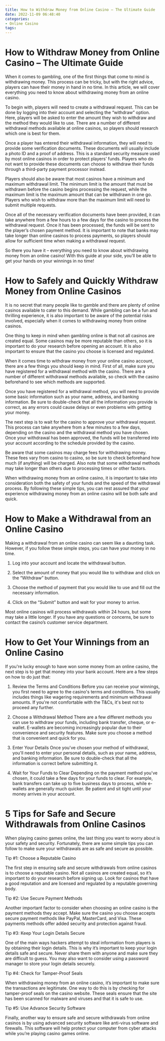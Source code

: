 ```yaml
---
title: How to Withdraw Money from Online Casino – The Ultimate Guide 
date: 2022-11-09 06:48:40
categories:
- Online Casino
tags:
---
```



#  How to Withdraw Money from Online Casino – The Ultimate Guide 

When it comes to gambling, one of the first things that come to mind is withdrawing money. This process can be tricky, but with the right advice, players can have their money in hand in no time. In this article, we will cover everything you need to know about withdrawing money from an online casino.

To begin with, players will need to create a withdrawal request. This can be done by logging into their account and selecting the “withdraw” option. Here, players will be asked to enter the amount they wish to withdraw and the method they would like to use. There are a number of different withdrawal methods available at online casinos, so players should research which one is best for them.

Once a player has entered their withdrawal information, they will need to provide some verification documents. These documents will usually include a photo ID and a proof of address. This is a standard security measure used by most online casinos in order to protect players’ funds. Players who do not want to provide these documents can choose to withdraw their funds through a third-party payment processor instead.

Players should also be aware that most casinos have a minimum and maximum withdrawal limit. The minimum limit is the amount that must be withdrawn before the casino begins processing the request, while the maximum limit is the maximum amount that can be withdrawn in one go. Players who wish to withdraw more than the maximum limit will need to submit multiple requests.

Once all of the necessary verification documents have been provided, it can take anywhere from a few hours to a few days for the casino to process the withdrawal request. Once it has been processed, the funds will be sent to the player’s chosen payment method. It is important to note that banks may take longer than online casinos to process payments, so players should allow for sufficient time when making a withdrawal request.

So there you have it – everything you need to know about withdrawing money from an online casino! With this guide at your side, you’ll be able to get your hands on your winnings in no time!

#  How to Safely and Quickly Withdraw Money from Online Casinos 

It is no secret that many people like to gamble and there are plenty of online casinos available to cater to this demand. While gambling can be a fun and thrilling experience, it is also important to be aware of the potential risks involved, especially when it comes to withdrawing money from online casinos.

One thing to keep in mind when gambling online is that not all casinos are created equal. Some casinos may be more reputable than others, so it is important to do your research before opening an account. It is also important to ensure that the casino you choose is licensed and regulated.

When it comes time to withdraw money from your online casino account, there are a few things you should keep in mind. First of all, make sure you have registered for a withdrawal method with the casino. There are a number of different withdrawal methods available, so check with the casino beforehand to see which methods are supported.

Once you have registered for a withdrawal method, you will need to provide some basic information such as your name, address, and banking information. Be sure to double-check that all the information you provide is correct, as any errors could cause delays or even problems with getting your money.

The next step is to wait for the casino to approve your withdrawal request. This process can take anywhere from a few minutes to a few days, depending on the casino and the withdrawal method you have chosen. Once your withdrawal has been approved, the funds will be transferred into your account according to the schedule provided by the casino.

Be aware that some casinos may charge fees for withdrawing money. These fees vary from casino to casino, so be sure to check beforehand how much (if anything) will be charged. Also note that some withdrawal methods may take longer than others due to processing times or other factors.

When withdrawing money from an online casino, it is important to take into consideration both the safety of your funds and the speed of the withdrawal process. By following these simple tips, you can rest assured that your experience withdrawing money from an online casino will be both safe and quick.

#  How to Make a Withdrawal from an Online Casino 

Making a withdrawal from an online casino can seem like a daunting task. However, if you follow these simple steps, you can have your money in no time.

1. Log into your account and locate the withdrawal button.

2. Select the amount of money that you would like to withdraw and click on the “Withdraw” button.

3. Choose the method of payment that you would like to use and fill out the necessary information.

4. Click on the “Submit” button and wait for your money to arrive.

Most online casinos will process withdrawals within 24 hours, but some may take a little longer. If you have any questions or concerns, be sure to contact the casino’s customer service department.

#  How to Get Your Winnings from an Online Casino 

If you're lucky enough to have won some money from an online casino, the next step is to get that money into your bank account. Here are a few steps on how to do just that:

1. Review the Terms and Conditions 
Before you can receive your winnings, you first need to agree to the casino's terms and conditions. This usually includes things like wagering requirements and minimum withdrawal amounts. If you're not comfortable with the T&Cs, it's best not to proceed any further.

2. Choose a Withdrawal Method 
There are a few different methods you can use to withdraw your funds, including bank transfer, cheque, or e-wallet. E-wallets are becoming increasingly popular due to their convenience and security features. Make sure you choose a method that is convenient and quick for you.

3. Enter Your Details 
Once you've chosen your method of withdrawal, you'll need to enter your personal details, such as your name, address, and banking information. Be sure to double-check that all the information is correct before submitting it.

4. Wait for Your Funds to Clear 
Depending on the payment method you've chosen, it could take a few days for your funds to clear. For example, bank transfers can take up to five business days to process, while e-wallets are generally much quicker. Be patient and sit tight until your money arrives in your account.

#  5 Tips for Safe and Secure Withdrawals from Online Casinos

When playing casino games online, the last thing you want to worry about is your safety and security. Fortunately, there are some simple tips you can follow to make sure your withdrawals are as safe and secure as possible.

Tip #1: Choose a Reputable Casino

The first step in ensuring safe and secure withdrawals from online casinos is to choose a reputable casino. Not all casinos are created equal, so it’s important to do your research before signing up. Look for casinos that have a good reputation and are licensed and regulated by a reputable governing body.

Tip #2: Use Secure Payment Methods

Another important factor to consider when choosing an online casino is the payment methods they accept. Make sure the casino you choose accepts secure payment methods like PayPal, MasterCard, and Visa. These payments methods offer added security and protection against fraud.

Tip #3: Keep Your Login Details Secure

One of the main ways hackers attempt to steal information from players is by obtaining their login details. This is why it’s important to keep your login details safe and secure. Never share them with anyone and make sure they are difficult to guess. You may also want to consider using a password manager to store your login details securely.

Tip #4: Check for Tamper-Proof Seals

When withdrawing money from an online casino, it’s important to make sure the transactions are legitimate. One way to do this is by checking for tamper-proof seals on the casino website. These seals ensure that the site has been scanned for malware and viruses and that it is safe to use.


 Tip #5: Use Advance Security Software

Finally, another way to ensure safe and secure withdrawals from online casinos is by using advanced security software like anti-virus software and firewalls. This software will help protect your computer from cyber attacks while you’re playing casino games online.